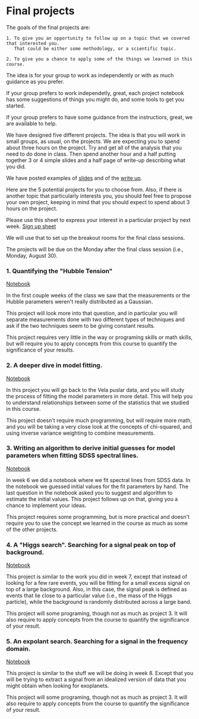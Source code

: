 # Final projects

The goals of the final projects are:

	1. To give you an opportunity to follow up on a topic that we covered that interested you.
	   That could be either some methodology, or a scientific topic.

	2. To give you a chance to apply some of the things we learned in this course.

The idea is for your group to work as independently or with as much guidance
as you prefer.

If your group  prefers to work independetly,  great, each project notebook has some suggestions of things you might do, and
some tools to get you started.

If your group prefers to have some guidance from the instructiors,
great, we are available to help.

We have designed five different projects.  The idea is that you will work in small groups, as usual, on the projects.
We are expecting you to spend about three hours on the project.
Try and get all of the analysis that you need to do done in class.  Then spend another hour and a half
putting together 3 or 4 simple slides and a half page of write-up describing what you did.

We have posted examples of [slides](https://docs.google.com/document/d/10S9qiCLn2xp8Wg3LyjUd0w6JLZew30ZwEcc3emNfw9Q/edit?usp=sharing) and of the [write up](https://docs.google.com/presentation/d/1ueCFssD_V3Nl9JXZN-YCIh2uc18UMgXUK5NizApxk_s/edit?usp=sharing).

Here are the 5 potential projects for you to choose from.  Also, if there is another topic that particularly interests you, you should feel free to
propose your own project, keeping in mind that you should expect to spend about 3 hours on the project.

Please use this sheet to express your interest in a particular project by next week.
[Sign up sheet](https://docs.google.com/spreadsheets/d/12MT8zAYdLToVdNDRUBJxRjTfoQYo-oUP748JXoTYw_A/edit?usp=sharing)

We will use that to set up the breakout rooms for the final class sessions.

The projects will be due on the Monday after the final class session
(i.e., Monday, August 30).


### 1. Quantifying the "Hubble Tension"

[Notebook](Project_Hubble_Tension.ipynb)

In the first couple weeks of the class we saw that the measurements or the Hubble parameters weren't really distributed as a Gaussian.

This project will look more into that question, and in particular you will separate measurements done with two different types of techniques and
ask if the two techniques seem to be giving constant results.

This project requires very little in the way or programing skills or math skills, but will require you to apply concepts from this course to
quantify the significance of your results.

### 2. A deeper dive in model fitting.

[Notebook](Project_Fitting_Deep_Dive.ipynb)

In this project you will go back to the Vela puslar data, and you will study the process of fitting the model parameters in more detail.
This will help you to understand relationships between some of the statistics that we studied in this course.

This project doesn't require much programming, but will require more math, and you will be taking a very close look at the concepts of chi-squared,
and using inverse variance weighting to combine measurements.


### 3. Writing an algorithm to derive initial guesses for model parameters when fitting SDSS spectral lines.

[Notebook](Project_SDSS_Line_Fit_Algo.ipynb)

In week 6 we did a notebook where we fit spectral lines from SDSS data.  In the notebook we guessed initial values for the fit parameters by hand.
The last question in the notebook asked you to suggest and algorithm to estimate the initial values.  This project follows up on that, giving you a
chance to implement your ideas.

This project requires some programming, but is more practical and doesn't require you to use the concept we learned in the course as much as some of
the other projects.


### 4. A "Higgs search".  Searching for a signal peak on top of background. 

[Notebook](Project_Higgs_Search.ipynb)

This project is similar to the work you did in week 7, except that instead of looking for a few rare events, you will be fitting for a small excess
signal on top of a large background.  Also, in this case, the signal peak is defined as events that lie close to a particular value (i.e., the mass
of the Higgs particle), while the background is randomly distributed across a large band.

This project will some programing, though not as much as project 3.  It will also require to apply concepts from the course to quantify the significance
of your result.


### 5. An expolant search.  Searching for a signal in the frequency domain. 

[Notebook](Project_Exoplanet.ipynb)

This project is similar to the stuff we will be doing in week 8.  Except that you will be trying to extract a signal from an idealized version of
data that you might obtain when looking for exoplanets.

This project will some programing, though not as much as project 3.  It will also require to apply concepts from the course to quantify the significance
of your result.









<!--  LocalWords:  expolant
 -->
